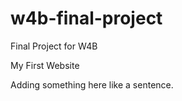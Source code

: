 # w4b-final-project
Final Project for W4B

My First Website


Adding something here like a sentence.

